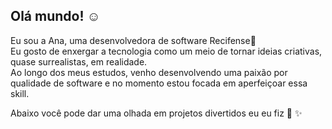 ## Olá mundo! ☺️<br/>
Eu sou a Ana, uma desenvolvedora de software Recifense🐬<br/>
Eu gosto de enxergar a tecnologia como um meio de tornar ideias criativas, quase surrealistas, em realidade.<br/>
Ao longo dos meus estudos, venho desenvolvendo uma paixão por qualidade de software e no momento estou focada em aperfeiçoar essa skill.<br/>

Abaixo você pode dar uma olhada em projetos divertidos eu eu fiz 💖 ✨
